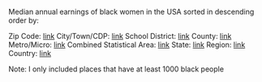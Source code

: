 Median annual earnings of black women in the USA sorted in descending order by:

Zip Code: [link](zipcode)
City/Town/CDP: [link](cityTownCDP)
School District: [link](schoolDistrict)
County: [link](county)
Metro/Micro: [link](metroMicro)
Combined Statistical Area: [link](combinedStatisticalArea)
State: [link](state)
Region: [link](region)
Country: [link](country)

Note: I only included places that have at least 1000 black people